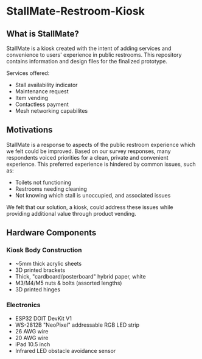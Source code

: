 # StallMate-Restroom-Kiosk

## What is StallMate?
StallMate is a kiosk created with the intent of adding services and convenience to users' experience in public restrooms. This repository contains information and design files for the finalized prototype. 

Services offered: 
<ul> 
  <li> Stall availability indicator </li>
  <li> Maintenance request </li>
  <li> Item vending </li> 
  <li> Contactless payment </li> 
  <li> Mesh networking capabilites </li> 
</ul>

## Motivations 
StallMate is a response to aspects of the public restroom experience which we felt could be improved. Based on our survey responses, many respondents voiced priorities for a clean, private and convenient experience. This preferred experience is hindered by common issues, such as: 

<ul> 
  <li> Toilets not functioning </li>
  <li> Restrooms needing cleaning </li> 
  <li> Not knowing which stall is unoccupied, and associated issues </li> 
</ul>

We felt that our solution, a kiosk, could address these issues while providing additional value through product vending. 

## Hardware Components 

### Kiosk Body Construction
<ul> 
  <li> ~5mm thick acrylic sheets </li> 
  <li> 3D printed brackets </li> 
  <li> Thick, "cardboard/posterboard" hybrid paper, white </li> 
  <li> M3/M4/M5 nuts & bolts (assorted lengths) </li> 
  <li> 3D printed hinges </li> 
</ul> 

### Electronics 
<ul> 
  <li> ESP32 DOIT DevKit V1 </li> 
  <li> WS-2812B "NeoPixel" addressable RGB LED strip </li> 
  <li> 26 AWG wire </li> 
  <li> 20 AWG wire </li> 
  <li> iPad 10.5 inch </li> 
  <li> Infrared LED obstacle avoidance sensor </li> 
</li> 

